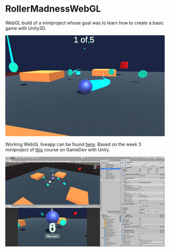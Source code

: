 # RollerMadnessWebGL
WebGL build of a miniproject whose goal was to learn how to create a basic game with Unity3D.

![Unity3D Game Snapshot](gameSnapshot.png "Unity3D Game Snapshot")

Working WebGL liveapp can be found [here](https://romxz-rollermadnesswebgl.glitch.me/). Based on the week 3 miniproject of [this](https://www.coursera.org/learn/game-development) course on GameDev with Unity.

![Unity3D Project Snapshot](snapshot.png "Unity3D Project Snapshot")

